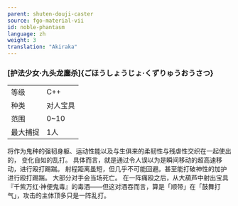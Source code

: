 ```yaml
---
parent: shuten-douji-caster
source: fgo-material-vii
id: noble-phantasm
language: zh
weight: 3
translation: "Akiraka"
---
```


### [护法少女·九头龙鏖杀]{ごほうしょうじょ·くずりゅうおうさつ}

<table>
  <tr><td>等级</td><td>C++</td></tr>
  <tr><td>种类</td><td>对人宝具</td></tr>
  <tr><td>范围</td><td>0~10</td></tr>
  <tr><td>最大捕捉</td><td>1人</td></tr>
</table>

将作为鬼种的强韧身躯、运动性能以及与生俱来的柔韧性与残虐性交织在一起使出的，
变化自如的乱打。
具体而言，就是通过令人误以为是瞬间移动的超高速移动，进行殴打踢踹。
射程距离虽短，但几乎不可能回避。甚至能打破神性的加护进行殴打踢踹。
大部分对手会当场死亡。
在一阵痛殴之后，从大葫芦中射出宝具『千紫万红·神便鬼毒』的毒酒——但这对酒吞而言，算是「顺带」在「鼓舞打气」，攻击的主体顶多只是一阵乱打。
